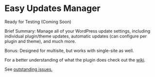 # Easy Updates Manager
Ready for Testing (Coming Soon)

Brief Summary:  Manage all of your WordPress update settings, including individual plugin/theme updates, automatic updates (can configure per plugin and theme), and much more.

Bonus:  Designed for multisite, but works with single-site as well.

For a better understanding of what the plugin does check out the <a href="https://github.com/disableupdatespluginproject/Easy-Updates-Manager/wiki">wiki</a>.

See <a href="https://github.com/disableupdatespluginproject/Easy-Updates-Manager/issues">outstanding issues.</a>
